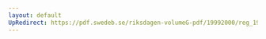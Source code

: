 ```yaml
---
layout: default
UpRedirect: https://pdf.swedeb.se/riksdagen-volumeG-pdf/19992000/reg_19992000/reg_19992000_0488.pdf
---
```

